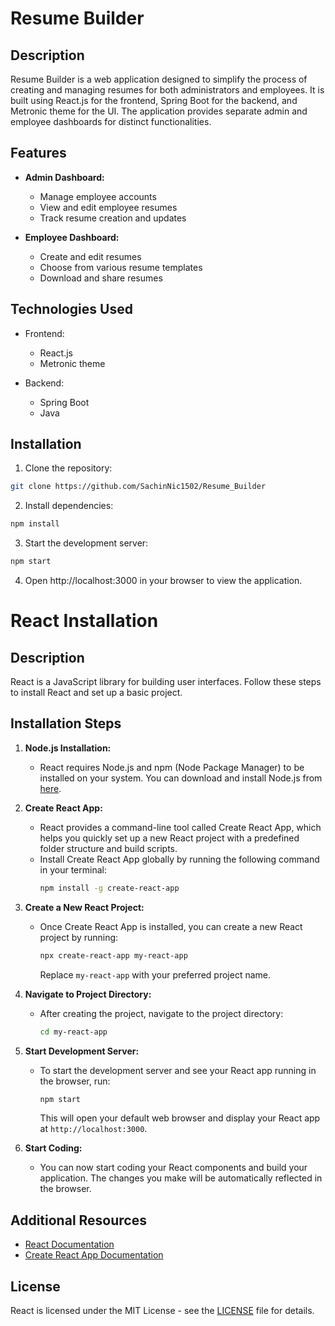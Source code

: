 # Resume Builder

## Description

Resume Builder is a web application designed to simplify the process of creating and managing resumes for both administrators and employees. It is built using React.js for the frontend, Spring Boot for the backend, and Metronic theme for the UI. The application provides separate admin and employee dashboards for distinct functionalities.

## Features

- **Admin Dashboard:**
  - Manage employee accounts
  - View and edit employee resumes
  - Track resume creation and updates
  
- **Employee Dashboard:**
  - Create and edit resumes
  - Choose from various resume templates
  - Download and share resumes
  
## Technologies Used

- Frontend:
  - React.js
  - Metronic theme
  
- Backend:
  - Spring Boot
  - Java
  
## Installation

1. Clone the repository:

```bash
git clone https://github.com/SachinNic1502/Resume_Builder

```

2. Install dependencies:

```bash
npm install
```

3. Start the development server:

```bash
npm start
```

4. Open http://localhost:3000 in your browser to view the application.

# React Installation

## Description

React is a JavaScript library for building user interfaces. Follow these steps to install React and set up a basic project.

## Installation Steps

1. **Node.js Installation:**
   - React requires Node.js and npm (Node Package Manager) to be installed on your system. You can download and install Node.js from [here](https://nodejs.org/).

2. **Create React App:**
   - React provides a command-line tool called Create React App, which helps you quickly set up a new React project with a predefined folder structure and build scripts.
   - Install Create React App globally by running the following command in your terminal:
     ```bash
     npm install -g create-react-app
     ```

3. **Create a New React Project:**
   - Once Create React App is installed, you can create a new React project by running:
     ```bash
     npx create-react-app my-react-app
     ```
     Replace `my-react-app` with your preferred project name.

4. **Navigate to Project Directory:**
   - After creating the project, navigate to the project directory:
     ```bash
     cd my-react-app
     ```

5. **Start Development Server:**
   - To start the development server and see your React app running in the browser, run:
     ```bash
     npm start
     ```
     This will open your default web browser and display your React app at `http://localhost:3000`.

6. **Start Coding:**
   - You can now start coding your React components and build your application. The changes you make will be automatically reflected in the browser.

## Additional Resources

- [React Documentation](https://reactjs.org/docs/getting-started.html)
- [Create React App Documentation](https://create-react-app.dev/docs/getting-started/)

## License

React is licensed under the MIT License - see the [LICENSE](https://github.com/facebook/react/blob/main/LICENSE) file for details.




